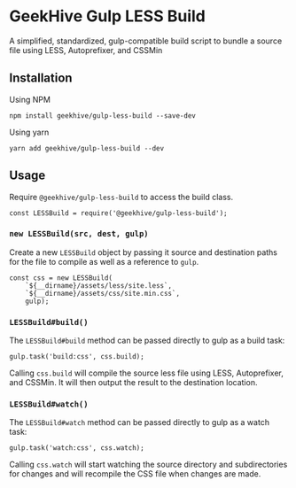 # GeekHive Gulp LESS Build

A simplified, standardized, gulp-compatible build script to bundle a source file using LESS, Autoprefixer, and CSSMin

## Installation

Using NPM

```
npm install geekhive/gulp-less-build --save-dev
```

Using yarn

```
yarn add geekhive/gulp-less-build --dev
```

## Usage

Require `@geekhive/gulp-less-build` to access the build class.

```
const LESSBuild = require('@geekhive/gulp-less-build');
```

### `new LESSBuild(src, dest, gulp)`

Create a new `LESSBuild` object by passing it source and destination paths for the file to compile as well as a reference to `gulp`.

```
const css = new LESSBuild(
    `${__dirname}/assets/less/site.less`,
    `${__dirname}/assets/css/site.min.css`,
    gulp);
```

### `LESSBuild#build()`

The `LESSBuild#build` method can be passed directly to gulp as a build task:

```
gulp.task('build:css', css.build);
```

Calling `css.build` will compile the source less file using LESS, Autoprefixer, and CSSMin. It will then output the result to the destination location.

### `LESSBuild#watch()`

The `LESSBuild#watch` method can be passed directly to gulp as a watch task:

```
gulp.task('watch:css', css.watch);
```

Calling `css.watch` will start watching the source directory and subdirectories for changes and will recompile the CSS file when changes are made.